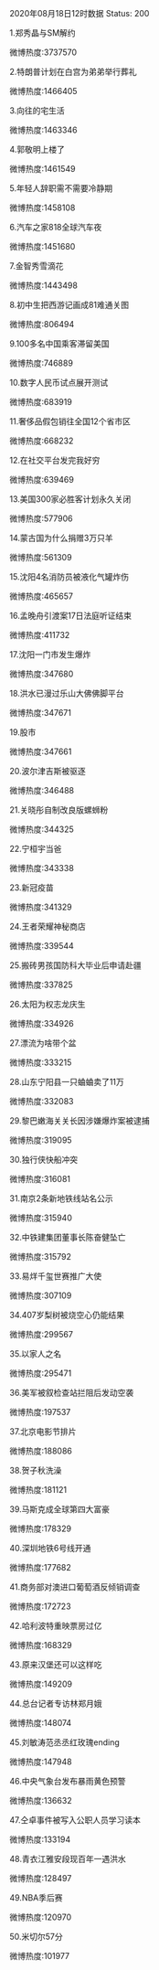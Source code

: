 2020年08月18日12时数据
Status: 200

1.郑秀晶与SM解约

微博热度:3737570

2.特朗普计划在白宫为弟弟举行葬礼

微博热度:1466405

3.向往的宅生活

微博热度:1463346

4.郭敬明上楼了

微博热度:1461549

5.年轻人辞职需不需要冷静期

微博热度:1458108

6.汽车之家818全球汽车夜

微博热度:1451680

7.金智秀雪滴花

微博热度:1443498

8.初中生把西游记画成81难通关图

微博热度:806494

9.100多名中国乘客滞留美国

微博热度:746889

10.数字人民币试点展开测试

微博热度:683919

11.奢侈品假包销往全国12个省市区

微博热度:668232

12.在社交平台发完我好穷

微博热度:639469

13.美国300家必胜客计划永久关闭

微博热度:577906

14.蒙古国为什么捐赠3万只羊

微博热度:561309

15.沈阳4名消防员被液化气罐炸伤

微博热度:465657

16.孟晚舟引渡案17日法庭听证结束

微博热度:411732

17.沈阳一门市发生爆炸

微博热度:347680

18.洪水已漫过乐山大佛佛脚平台

微博热度:347671

19.股市

微博热度:347661

20.波尔津吉斯被驱逐

微博热度:346488

21.关晓彤自制改良版螺蛳粉

微博热度:344325

22.宁桓宇当爸

微博热度:343338

23.新冠疫苗

微博热度:341329

24.王者荣耀神秘商店

微博热度:339544

25.搬砖男孩国防科大毕业后申请赴疆

微博热度:337825

26.太阳为权志龙庆生

微博热度:334926

27.漂流为啥带个盆

微博热度:333215

28.山东宁阳县一只蛐蛐卖了11万

微博热度:332083

29.黎巴嫩海关关长因涉嫌爆炸案被逮捕

微博热度:319095

30.独行侠快船冲突

微博热度:316081

31.南京2条新地铁线站名公示

微博热度:315940

32.中铁建集团董事长陈奋健坠亡

微博热度:315792

33.易烊千玺世赛推广大使

微博热度:307109

34.407岁梨树被烧空心仍能结果

微博热度:299567

35.以家人之名

微博热度:295471

36.美军被叙检查站拦阻后发动空袭

微博热度:197537

37.北京电影节排片

微博热度:188086

38.贺子秋洗澡

微博热度:181121

39.马斯克成全球第四大富豪

微博热度:178329

40.深圳地铁6号线开通

微博热度:177682

41.商务部对澳进口葡萄酒反倾销调查

微博热度:172723

42.哈利波特重映票房过亿

微博热度:168329

43.原来汉堡还可以这样吃

微博热度:149209

44.总台记者专访林郑月娥

微博热度:148074

45.刘敏涛范丞丞红玫瑰ending

微博热度:147948

46.中央气象台发布暴雨黄色预警

微博热度:136632

47.仝卓事件被写入公职人员学习读本

微博热度:133194

48.青衣江雅安段现百年一遇洪水

微博热度:128497

49.NBA季后赛

微博热度:120970

50.米切尔57分

微博热度:101977

